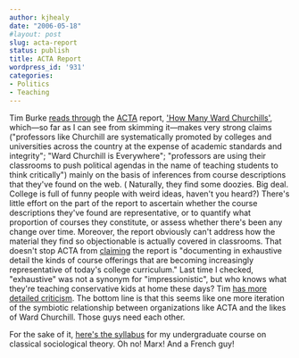```yaml
---
author: kjhealy
date: "2006-05-18"
#layout: post
slug: acta-report
status: publish
title: ACTA Report
wordpress_id: '931'
categories:
- Politics
- Teaching
---
```


Tim Burke [reads through](http://weblogs.swarthmore.edu/burke/?p=201) the [ACTA](http://www.goacta.org/) report, ['How Many Ward Churchills'](http://www.goacta.org/whats_new/How%20Many%20Ward%20Churchills.pdf), which—so far as I can see from skimming it—makes very strong claims ("professors like Churchill are systematically promoted by colleges and universities across the country at the expense of academic standards and integrity"; "Ward Churchill is Everywhere"; "professors are using their classrooms to push political agendas in the name of teaching students to think critically") mainly on the basis of inferences from course descriptions that they've found on the web. ( Naturally, they find some doozies. Big deal. College is full of funny people with weird ideas, haven't you heard?) There's little effort on the part of the report to ascertain whether the course descriptions they've found are representative, or to quantify what proportion of courses they constitute, or assess whether there's been any change over time. Moreover, the report obviously can't address how the material they find so objectionable is actually covered in classrooms. That doesn't stop ACTA from [claiming](http://www.goactablog.org/blog/archives/2006/05/#a000174) the report is "documenting in exhaustive detail the kinds of course offerings that are becoming increasingly representative of today's college curriculum." Last time I checked, "exhaustive" was not a synonym for "impressionistic", but who knows what they're teaching conservative kids at home these days? Tim [has more detailed criticism](http://weblogs.swarthmore.edu/burke/?p=201). The bottom line is that this seems like one more iteration of the symbiotic relationship between organizations like ACTA and the likes of Ward Churchill. Those guys need each other.

For the sake of it, [here's the syllabus](http://www.kieranhealy.org/files/teaching/soc300-syllabus-f04.pdf) for my undergraduate course on classical sociological theory. Oh no! Marx! And a French guy!
